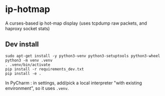 # ip-hotmap

A curses-based ip hot-map display (uses tcpdump raw packets, and haproxy socket stats)

## Dev install

    sudo apt-get install -y python3-venv python3-setuptools python3-wheel
    python3 -m venv .venv
    . .venv/bin/activate
    pip install -r requirements_dev.txt
    pip install -e .

In PyCharm : in settings, add/pick a local interpreter "with existing environment", so it uses `.venv`.
